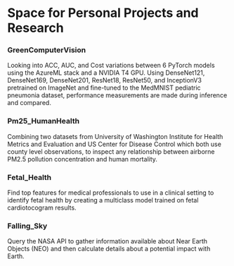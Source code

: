 # Space for Personal Projects and Research

### GreenComputerVision
Looking into ACC, AUC, and Cost variations between 6 PyTorch models using the AzureML stack and a NVIDIA T4 GPU. Using DenseNet121, DenseNet169, DenseNet201, ResNet18, ResNet50, and InceptionV3 pretrained on ImageNet and fine-tuned to the MedMNIST pediatric pneumonia dataset, performance measurements are made during inference and compared.

### Pm25_HumanHealth
Combining two datasets from University of Washington Institute for Health Metrics and Evaluation and US Center for Disease Control which both use county level observations, to inspect any relationship between airborne PM2.5 pollution concentration and human mortality.  

### Fetal_Health
Find top features for medical professionals to use in a clinical setting to identify fetal health by creating a multiclass model trained on fetal cardiotocogram results.

### Falling_Sky
Query the NASA API to gather information available about Near Earth Objects (NEO) and then calculate details about a potential impact with Earth.
